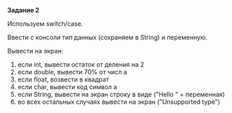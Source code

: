 **Задание 2**

Используем switch/case.

Ввести с консоли тип данных (сохраняем в String) и
переменную.

Вывести на экран:
1) если int, вывести остаток от деления на 2
2) если double, вывести 70% от числ а
3) если float, возвести в квадрат
4) если char, вывести код символ а
5) если String, вывести на экран строку в виде ("Hello " + переменная)
6) во всех остальных случаях вывести на экран
("Unsupported type")